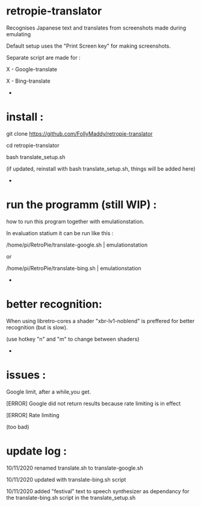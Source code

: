 # retropie-translator

Recognises Japanese text and translates from screenshots made during emulating

Default setup uses the "Print Screen key" for making screenshots.

Separate script are made for :

X - Google-translate

X - Bing-translate


-

# install :

git clone https://github.com/FollyMaddy/retropie-translator

cd retropie-translator

bash translate_setup.sh

(if updated, reinstall with bash translate_setup.sh, things will be added here)

-

# run the programm (still WIP) :

how to run this program together with emulationstation.

In evaluation statium it can be run like this :

/home/pi/RetroPie/translate-google.sh | emulationstation

or

/home/pi/RetroPie/translate-bing.sh | emulationstation


-

# better recognition:

When using libretro-cores a shader "xbr-lv1-noblend" is preffered for better recognition (but is slow).

(use hotkey "n" and "m" to change between shaders)


-

# issues :

Google limit, after a while,you get.

[ERROR] Google did not return results because rate limiting is in effect

[ERROR] Rate limiting

(too bad)


# update log :

10/11/2020 renamed translate.sh to translate-google.sh

10/11/2020 updated with translate-bing.sh script 

10/11/2020 added "festival" text to speech synthesizer as dependancy for the translate-bing.sh script in the translate_setup.sh



